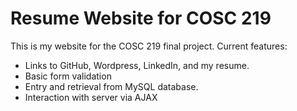 # Resume Website for COSC 219

This is my website for the COSC 219 final project.
Current features:
* Links to GitHub, Wordpress, LinkedIn, and my resume.
* Basic form validation
* Entry and retrieval from MySQL database.
* Interaction with server via AJAX